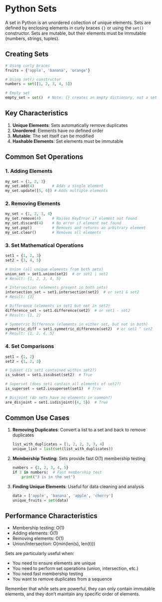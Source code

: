 # Python Sets

A set in Python is an unordered collection of unique elements. Sets are defined by enclosing elements in curly braces `{}` or using the `set()` constructor. Sets are mutable, but their elements must be immutable (numbers, strings, tuples).

## Creating Sets

```python
# Using curly braces
fruits = {'apple', 'banana', 'orange'}

# Using set() constructor
numbers = set([1, 2, 3, 4, 5])

# Empty set
empty_set = set()  # Note: {} creates an empty dictionary, not a set
```

## Key Characteristics

1. **Unique Elements**: Sets automatically remove duplicates
2. **Unordered**: Elements have no defined order
3. **Mutable**: The set itself can be modified
4. **Hashable Elements**: Set elements must be immutable

## Common Set Operations

### 1. Adding Elements

```python
my_set = {1, 2, 3}
my_set.add(4)        # Adds a single element
my_set.update([5, 6]) # Adds multiple elements
```

### 2. Removing Elements

```python
my_set = {1, 2, 3, 4}
my_set.remove(4)     # Raises KeyError if element not found
my_set.discard(4)    # No error if element not found
my_set.pop()         # Removes and returns an arbitrary element
my_set.clear()       # Removes all elements
```

### 3. Set Mathematical Operations

```python
set1 = {1, 2, 3}
set2 = {3, 4, 5}

# Union (all unique elements from both sets)
union_set = set1.union(set2)  # or set1 | set2
# Result: {1, 2, 3, 4, 5}

# Intersection (elements present in both sets)
intersection_set = set1.intersection(set2)  # or set1 & set2
# Result: {3}

# Difference (elements in set1 but not in set2)
difference_set = set1.difference(set2)  # or set1 - set2
# Result: {1, 2}

# Symmetric Difference (elements in either set, but not in both)
symmetric_diff = set1.symmetric_difference(set2)  # or set1 ^ set2
# Result: {1, 2, 4, 5}
```

### 4. Set Comparisons

```python
set1 = {1, 2}
set2 = {1, 2, 3}

# Subset (is set1 contained within set2?)
is_subset = set1.issubset(set2)  # True

# Superset (does set1 contain all elements of set2?)
is_superset = set2.issuperset(set1)  # True

# Disjoint (do sets have no elements in common?)
are_disjoint = set1.isdisjoint({4, 5})  # True
```

## Common Use Cases

1. **Removing Duplicates**: Convert a list to a set and back to remove duplicates
   ```python
   list_with_duplicates = [1, 2, 2, 3, 3, 4]
   unique_list = list(set(list_with_duplicates))
   ```

2. **Membership Testing**: Sets provide fast O(1) membership testing
   ```python
   numbers = {1, 2, 3, 4, 5}
   if 3 in numbers:  # Fast membership test
       print("3 is in the set")
   ```

3. **Finding Unique Elements**: Useful for data cleaning and analysis
   ```python
   data = ['apple', 'banana', 'apple', 'cherry']
   unique_fruits = set(data)
   ```

## Performance Characteristics

- Membership testing: O(1)
- Adding elements: O(1)
- Removing elements: O(1)
- Union/Intersection: O(min(len(s), len(t)))

Sets are particularly useful when:
- You need to ensure elements are unique
- You need to perform set operations (union, intersection, etc.)
- You need fast membership testing
- You want to remove duplicates from a sequence

Remember that while sets are powerful, they can only contain immutable elements, and they don't maintain any specific order of elements.